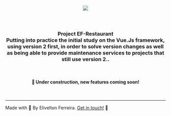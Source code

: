 <h5 id="title" align="center"><img src="https://uploaddeimagens.com.br/images/004/337/782/original/logo_ef_restaurant.png?1675908576"/>
 </h5>

 
<br />

 <h4 id="title" align="center"></h4>

<h4 align="center"></h4>

<h3 id="description" align="center">
 Project EF-Restaurant
 <br/> Putting into practice the initial study on the Vue.Js framework, using version 2 first, in order to solve version changes as well as being able to provide maintenance services to projects that still use version 2..
</h3>
<br />

<h4 id="status" align="center">
   🚧 Under construction, new features coming soon!
</h4>

<br />
<hr>

Made with 🧡 By Elivelton Ferreira. [Get in touch!](https://www.linkedin.com/in/eliveltonsf/) :calling: